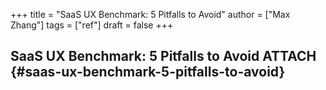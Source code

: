 +++
title = "SaaS UX Benchmark: 5 Pitfalls to Avoid"
author = ["Max Zhang"]
tags = ["ref"]
draft = false
+++

## SaaS UX Benchmark: 5 Pitfalls to Avoid <span class="tag"><span class="ATTACH">ATTACH</span></span> {#saas-ux-benchmark-5-pitfalls-to-avoid}
